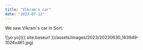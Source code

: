 ```yaml
---
title: "Vikram's car"
date: "2023-07-12"
---
```


We saw Vikram's car in Sort.

![yo yo]({{ site.baseurl }}/assets/images/2023/20230630_163949-1024x461.jpg)

